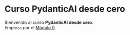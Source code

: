 # Curso PydanticAI desde cero

Bienvenido al curso **PydanticAI desde cero**.  
Empieza por el [Módulo 0](00-introduccion/README.md).
